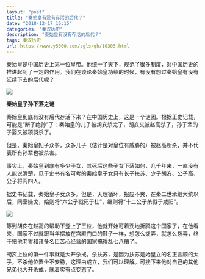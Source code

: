 ```yaml
---
layout: "post"
title: "秦始皇有没有存活的后代？"
date: "2018-12-17 16:15"
categories: "秦汉历史"
description: "秦始皇有没有存活的后代？"
tags: 秦汉历史
url: https://www.y5000.com/zgls/qh/10303.html
---
```






秦始皇是中国历史上第一位皇帝。他统一了天下，规范了很多制度，对中国历史的推进起到了一定的作用。我们在谈论秦始皇功绩的时候，有没有想过秦始皇有没有延续下去的后代呢？

![](https://img.y5000.com/uploads/allimg/170112/8-1F11210560W58.jpg)

**秦始皇子孙下落之谜**

秦始皇到底有没有后代存活下来？在中国历史上，这是一个谜团。根据正史记载，可能是“断子绝孙”了：秦始皇的儿子被胡亥杀完了，胡亥又被赵高杀了，孙子辈的子婴又被项羽杀了。

但是，秦始皇妃子众多，众多儿子（估计是对皇位有威胁的）被赵高所杀，并不代表所有孙辈也被杀害。

事实上，秦始皇到底有多少子女，其死后这些子女下落如何，几千年来，一直没有人能说清楚，见于史书有名可考的秦始皇子女只有长子扶苏、少子胡亥、公子高、公子将闾四人。

据史书记载，秦始皇子女众多。但是，天理循环，报应不爽，在秦二世承继大统以后，同室操戈，始则将“六公子戮死于杜”，继则将“十二公子杀戮于咸阳”。

![](https://img.y5000.com/uploads/allimg/170112/8-1F112105559B1.jpg)

等到胡亥在赵高的帮助下登上了王位，他就开始可着劲地折腾这个国家了，在他看来，国家不过就跟当年摆放在宫殿门口的鞋子一样，想怎么拨弄，就怎么拨弄，终于把他老爹和诸多名臣苦心经营的国家搞得乱七八糟了。

胡亥上位的第一件事就是大开杀戒。杀扶苏，是因为扶苏是始皇立的名正言顺的太子，不杀他位置坐不安稳，这理由成立，我们可以理解。可接下来他对自己的其他兄弟也大开杀戒，就着实有点变态了。
